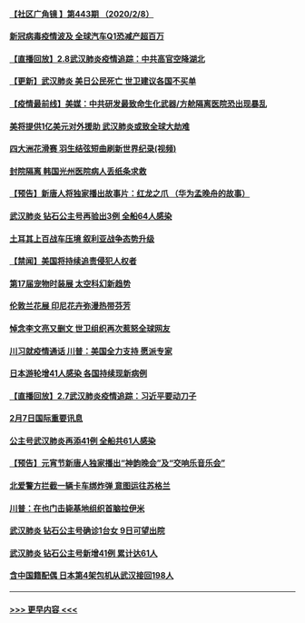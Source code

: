 #### [【社区广角镜  】第443期  （2020/2/8）](../pages/prog202/a102772736.md?t=02090511) 
#### [新冠病毒疫情波及 全球汽车Q1恐减产超百万](../pages/prog202/a102772695.md?t=02090511) 
#### [【直播回放】2.8武汉肺炎疫情追踪：中共高官空降湖北](../pages/prog202/a102772618.md?t=02090511) 
#### [【更新】武汉肺炎 美日公民死亡 世卫建议各国不买单](../pages/prog202/a102770740.md?t=02090511) 
#### [【疫情最前线】美媒：中共研发最致命生化武器/方舱隔离医院恐出现暴乱](../pages/prog202/a102772439.md?t=02090511) 
#### [美将提供1亿美元对外援助 武汉肺炎或致全球大劫难](../pages/prog202/a102772361.md?t=02090511) 
#### [四大洲花滑赛 羽生结弦短曲刷新世界纪录(视频)](../pages/prog202/a102772341.md?t=02090511) 
#### [封院隔离 韩国光州医院病人丢纸条求救](../pages/prog202/a102772282.md?t=02090511) 
#### [【预告】新唐人将独家播出故事片：红龙之爪 （华为孟晚舟的故事）](../pages/prog202/a102767728.md?t=02090511) 
#### [武汉肺炎 钻石公主号再验出3例 全船64人感染](../pages/prog202/a102771726.md?t=02090511) 
#### [土耳其上百战车压境 叙利亚战争态势升级](../pages/prog202/a102772132.md?t=02090511) 
#### [【禁闻】美国将持续追责侵犯人权者](../pages/prog202/a102772042.md?t=02090511) 
#### [第17届宠物时装展 太空科幻新趋势](../pages/prog202/a102772033.md?t=02090511) 
#### [伦敦兰花展 印尼花卉弥漫热带芬芳](../pages/prog202/a102772026.md?t=02090511) 
#### [悼念李文亮又删文 世卫组织再次惹怒全球网友](../pages/prog202/a102771968.md?t=02090511) 
#### [川习就疫情通话 川普：美国全力支持 愿派专家](../pages/prog202/a102771930.md?t=02090511) 
#### [日本游轮增41人感染 各国持续现新病例](../pages/prog202/a102771912.md?t=02090511) 
#### [【直播回放】2.7武汉肺炎疫情追踪：习近平要动刀子](../pages/prog202/a102771649.md?t=02090511) 
#### [2月7日国际重要讯息](../pages/prog202/a102771747.md?t=02090511) 
#### [公主号武汉肺炎再添41例 全船共61人感染](../pages/prog202/a102771703.md?t=02090511) 
#### [【预告】元宵节新唐人独家播出“神韵晚会”及“交响乐音乐会”](../pages/prog202/a102767674.md?t=02090511) 
#### [北爱警方拦截一辆卡车绑炸弹 意图运往苏格兰](../pages/prog202/a102771609.md?t=02090511) 
#### [川普：在也门击毙基地组织首脑拉伊米](../pages/prog202/a102771528.md?t=02090511) 
#### [武汉肺炎 钻石公主号确诊1台女 9日可望出院](../pages/prog202/a102771518.md?t=02090511) 
#### [武汉肺炎 钻石公主号新增41例 累计达61人](../pages/prog202/a102771486.md?t=02090511) 
#### [含中国籍配偶 日本第4架包机从武汉接回198人](../pages/prog202/a102771472.md?t=02090511) 

----
#### [ >>> 更早内容 <<< ](../indexes/prog202-earlier.md)
